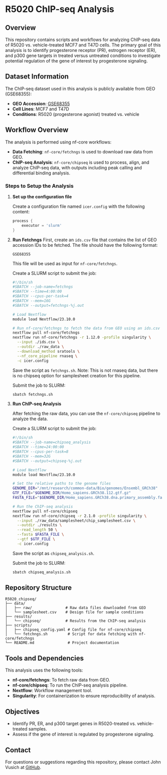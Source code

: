 # R5020 ChIP-seq Analysis

## Overview
This repository contains scripts and workflows for analyzing ChIP-seq data of R5020 vs. vehicle-treated MCF7 and T47D cells. The primary goal of this analysis is to identify progesterone receptor (PR), estrogen receptor (ER), and p300 gene targets in treated versus untreated conditions to investigate potential regulation of the gene of interest by progesterone signaling.

## Dataset Information
The ChIP-seq dataset used in this analysis is publicly available from GEO (GSE68355):
- **GEO Accession**: [GSE68355](https://www.ncbi.nlm.nih.gov/geo/query/acc.cgi?acc=GSE68355)
- **Cell Lines**: MCF7 and T47D
- **Conditions**: R5020 (progesterone agonist) treated vs. vehicle

## Workflow Overview

The analysis is performed using nf-core workflows:
- **Data Fetching**: `nf-core/fetchngs` is used to download raw data from GEO.
- **ChIP-seq Analysis**: `nf-core/chipseq` is used to process, align, and analyze ChIP-seq data, with outputs including peak calling and differential binding analysis.

### Steps to Setup the Analysis
1. **Set up the configuration file**

   Create a configuration file named `icer.config` with the following content:

   ```groovy
   process {
       executor = 'slurm'
   }
   ```

2. **Run Fetchngs**
   First, create an `ids.csv` file that contains the list of GEO accession IDs to be fetched. The file should have the following format:

   ```csv
   GSE68355
   ```

   This file will be used as input for `nf-core/fetchngs`.

   Create a SLURM script to submit the job:

   ```bash
   #!/bin/sh
   #SBATCH --job-name=fetchngs
   #SBATCH --time=4:00:00
   #SBATCH --cpus-per-task=4
   #SBATCH --mem=16G
   #SBATCH --output=fetchngs-%j.out

   # Load Nextflow
   module load Nextflow/23.10.0

   # Run nf-core/fetchngs to fetch the data from GEO using an ids.csv file
   nextflow pull nf-core/fetchngs
   nextflow run nf-core/fetchngs -r 1.12.0 -profile singularity \
     --input ./ids.csv \
     --outdir ./raw_data \
     --download_method sratools \
     --nf_core_pipeline rnaseq \
     -c icer.config
   ```
   Save the script as `fetchngs.sh`. Note: This is not rnaseq data, but there is no chipseq option for samplesheet creation for this pipeline.
   
   Submit the job to SLURM:

   ```bash
   sbatch fetchngs.sh
   ```

3. **Run ChIP-seq Analysis**

   After fetching the raw data, you can use the `nf-core/chipseq` pipeline to analyze the data.

   Create a SLURM script to submit the job:

   ```bash
   #!/bin/sh
   #SBATCH --job-name=chipseq_analysis
   #SBATCH --time=24:00:00
   #SBATCH --cpus-per-task=8
   #SBATCH --mem=32G
   #SBATCH --output=chipseq-%j.out

   # Load Nextflow
   module load Nextflow/23.10.0

   # Set the relative paths to the genome files
   GENOME_DIR="/mnt/research/common-data/Bio/genomes/Ensembl_GRCh38"
   GTF_FILE="$GENOME_DIR/Homo_sapiens.GRCh38.112.gtf.gz"
   FASTA_FILE="$GENOME_DIR/Homo_sapiens.GRCh38.dna.primary_assembly.fa.gz"

   # Run the ChIP-seq analysis
   nextflow pull nf-core/chipseq
   nextflow run nf-core/chipseq -r 2.1.0 -profile singularity \
     --input ./raw_data/samplesheet/chip_samplesheet.csv \
     --outdir ./results \
     --read_length 50 \
     --fasta $FASTA_FILE \
     --gtf $GTF_FILE \
     -c icer.config
   ```

   Save the script as `chipseq_analysis.sh`.
   
   Submit the job to SLURM:

   ```bash
   sbatch chipseq_analysis.sh
   ```

## Repository Structure

```plaintext
R5020_chipseq/
├── data/
│   ├── raw/               # Raw data files downloaded from GEO
│   └── samplesheet.csv    # Design file for sample conditions
├── results/
│   └── chipseq/           # Results from the ChIP-seq analysis
├── scripts/
│   ├── chipseq_config.yaml # Config file for nf-core/chipseq
│   └── fetchngs.sh         # Script for data fetching with nf-core/fetchngs
└── README.md               # Project documentation
```

## Tools and Dependencies
This analysis uses the following tools:
- **nf-core/fetchngs**: To fetch raw data from GEO.
- **nf-core/chipseq**: To run the ChIP-seq analysis pipeline.
- **Nextflow**: Workflow management tool.
- **Singularity**: For containerization to ensure reproducibility of analysis.

## Objectives
- Identify PR, ER, and p300 target genes in R5020-treated vs. vehicle-treated samples.
- Assess if the gene of interest is regulated by progesterone signaling.

## Contact
For questions or suggestions regarding this repository, please contact John Vusich at [GitHub](https://github.com/johnvusich).

